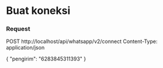 # Buat koneksi
### Request
POST http://localhost/api/whatsapp/v2/connect
Content-Type: application/json

{
    "pengirim": "6283845311393"
}
